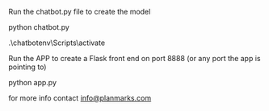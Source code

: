 Run the chatbot.py file to create the model

python chatbot.py

.\chatbotenv\Scripts\activate

Run the APP to create a Flask front end on port 8888 (or any port the app is pointing to)

python app.py

for more info contact info@planmarks.com
